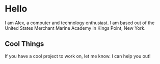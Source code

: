 # Hello

I am Alex, a computer and technology enthusiast. I am based out of the United States Merchant Marine Academy in Kings Point, New York.

## Cool Things
If you have a cool project to work on, let me know. I can help you out!
